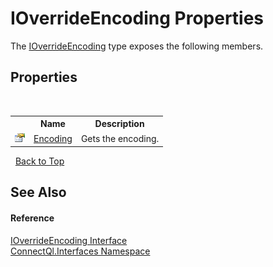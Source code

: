 # IOverrideEncoding Properties
 

The <a href="T_ConnectQl_Interfaces_IOverrideEncoding">IOverrideEncoding</a> type exposes the following members.


## Properties
&nbsp;<table><tr><th></th><th>Name</th><th>Description</th></tr><tr><td>![Public property](media/pubproperty.gif "Public property")</td><td><a href="P_ConnectQl_Interfaces_IOverrideEncoding_Encoding">Encoding</a></td><td>
Gets the encoding.</td></tr></table>&nbsp;
<a href="#ioverrideencoding-properties">Back to Top</a>

## See Also


#### Reference
<a href="T_ConnectQl_Interfaces_IOverrideEncoding">IOverrideEncoding Interface</a><br /><a href="N_ConnectQl_Interfaces">ConnectQl.Interfaces Namespace</a><br />